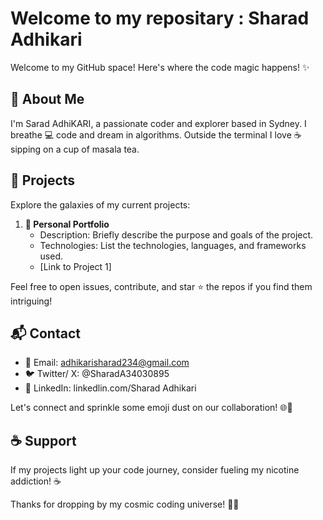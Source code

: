 # Welcome to my repositary : Sharad Adhikari #

Welcome to my GitHub space! Here's where the code magic happens! ✨

## 🚀 About Me

I'm Sarad AdhiKARI, a passionate coder and explorer based in Sydney. I breathe 💻 code and dream in algorithms. Outside the terminal I love ☕ sipping on a cup of masala tea.

## 🌟 Projects

Explore the galaxies of my current projects:

1. **🚀 Personal Portfolio**
   - Description: Briefly describe the purpose and goals of the project.
   - Technologies: List the technologies, languages, and frameworks used.
   - [Link to Project 1]



Feel free to open issues, contribute, and star ⭐ the repos if you find them intriguing!

## 📬 Contact

- 📧 Email: adhikarisharad234@gmail.com
- 🐦 Twitter/ X: @SharadA34030895
- 🔗 LinkedIn: linkedlin.com/Sharad Adhikari

Let's connect and sprinkle some emoji dust on our collaboration! 🌐💬

## ☕ Support

If my projects light up your code journey, consider fueling my nicotine addiction! ☕️

Thanks for dropping by my cosmic coding universe! 🚀✨







